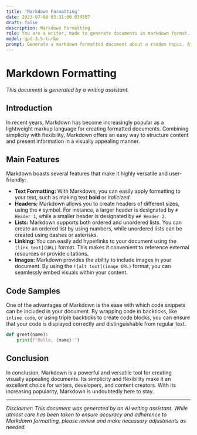 ```yaml
---
title: 'Markdown Formatting'
date: 2023-07-08 03:31:00.034507
draft: false
description: Markdown Formatting
role: You are a writer, made to generate documents in markdown format. It is very important that all of the documents you generate are in valid markdown format.
model: gpt-3.5-turbo
prompt: Generate a markdown formatted document about a random topic. At the bottom, include a disclaimer explaining that the document was generated by you. The first line of the document should be the title. Make sure that the entire document is in proper markdown format, using a mix of various tags to make the document visually appealing.
---
```


# Markdown Formatting

*This document is generated by a writing assistant.*

## Introduction
 
In recent years, Markdown has become increasingly popular as a lightweight markup language for creating formatted documents. Combining simplicity with flexibility, Markdown offers an easy way to structure content and present information in a visually appealing manner.

## Main Features

Markdown boasts several features that make it highly versatile and user-friendly:

- **Text Formatting:** With Markdown, you can easily apply formatting to your text, such as making text **bold** or *italicized*.
- **Headers:** Markdown allows you to create headers of different sizes, using the `#` symbol. For instance, a larger header is designated by `# Header 1`, while a smaller header is designated by `## Header 2`.
- **Lists:** Markdown supports both ordered and unordered lists. You can create an ordered list by using numbers, while unordered lists can be created using dashes or asterisks.
- **Linking:** You can easily add hyperlinks to your document using the `[link text](URL)` format. This makes it convenient to reference external resources or provide citations.
- **Images:** Markdown provides the ability to include images in your document. By using the `![alt text](image URL)` format, you can seamlessly embed visuals within your content.

## Code Samples

One of the advantages of Markdown is the ease with which code snippets can be included in your document. By wrapping code in backticks, like `inline code`, or using triple backticks to create code blocks, you can ensure that your code is displayed correctly and distinguishable from regular text.

```python
def greet(name):
    print(f"Hello, {name}!")
```

## Conclusion

In conclusion, Markdown is a powerful and versatile tool for creating visually appealing documents. Its simplicity and flexibility make it an excellent choice for writers, developers, and content creators. With its increasing popularity, Markdown is undoubtedly here to stay.

---

*Disclaimer: This document was generated by an AI writing assistant. While utmost care has been taken to ensure accuracy and adherence to Markdown formatting, please review and make necessary adjustments as needed.*